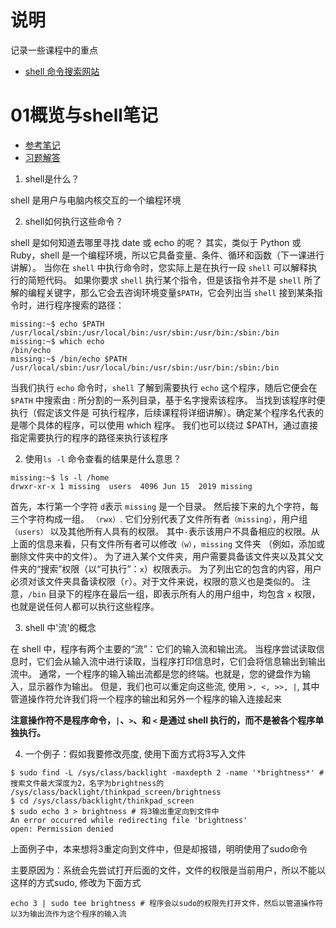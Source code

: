 # 说明

记录一些课程中的重点

- [shell 命令搜索网站](https://wangchujiang.com/linux-command/) 

# 01概览与shell笔记

- [参考笔记](https://missing-semester-cn.github.io/2020/course-shell/) 
- [习题解答](https://missing-semester-cn.github.io/missing-notes-and-solutions/2020/solutions/course-shell-solution/) 

1. shell是什么？

shell 是用户与电脑内核交互的一个编程环境

2. shell如何执行这些命令？

shell 是如何知道去哪里寻找 date 或 echo 的呢？
其实，类似于 Python 或 Ruby，shell 是一个编程环境，所以它具备变量、条件、循环和函数（下一课进行讲解）。
当你在 `shell` 中执行命令时，您实际上是在执行一段 `shell` 可以解释执行的简短代码。
如果你要求 `shell` 执行某个指令，但是该指令并不是 `shell` 所了解的编程关键字，那么它会去咨询环境变量`$PATH`，它会列出当 `shell` 接到某条指令时，进行程序搜索的路径：

```
missing:~$ echo $PATH
/usr/local/sbin:/usr/local/bin:/usr/sbin:/usr/bin:/sbin:/bin
missing:~$ which echo
/bin/echo
missing:~$ /bin/echo $PATH
/usr/local/sbin:/usr/local/bin:/usr/sbin:/usr/bin:/sbin:/bin
```

当我们执行 `echo` 命令时，`shell` 了解到需要执行 `echo` 这个程序，随后它便会在 `$PATH` 中搜索由 : 所分割的一系列目录，基于名字搜索该程序。
当找到该程序时便执行（假定该文件是 可执行程序，后续课程将详细讲解）。确定某个程序名代表的是哪个具体的程序，可以使用 which 程序。
我们也可以绕过 $PATH，通过直接指定需要执行的程序的路径来执行该程序



2. 使用`ls -l` 命令查看的结果是什么意思？

```
missing:~$ ls -l /home
drwxr-xr-x 1 missing  users  4096 Jun 15  2019 missing
```

首先，本行第一个字符 `d`表示 `missing` 是一个目录。
然后接下来的九个字符，每三个字符构成一组。
`（rwx）`. 它们分别代表了文件所有者`（missing）`，用户组`（users）` 以及其他所有人具有的权限。
其中` - `表示该用户不具备相应的权限。从上面的信息来看，只有文件所有者可以修改`（w）`，`missing` 文件夹 （例如，添加或删除文件夹中的文件）。
为了进入某个文件夹，用户需要具备该文件夹以及其父文件夹的“搜索”权限（以“可执行”：`x`）权限表示。
为了列出它的包含的内容，用户必须对该文件夹具备读权限（`r`）。对于文件来说，权限的意义也是类似的。
注意，`/bin` 目录下的程序在最后一组，即表示所有人的用户组中，均包含 `x` 权限，也就是说任何人都可以执行这些程序。

3. shell 中'流'的概念

在 shell 中，程序有两个主要的“流”：它们的输入流和输出流。 
当程序尝试读取信息时，它们会从输入流中进行读取，当程序打印信息时，它们会将信息输出到输出流中。 
通常，一个程序的输入输出流都是您的终端。也就是，您的键盘作为输入，显示器作为输出。 但是，我们也可以重定向这些流, 使用 `>, <, >>, |`,
其中管道操作符允许我们将一个程序的输出和另外一个程序的输入连接起来

**注意操作符不是程序命令，`|`、`>`、和 `<` 是通过 shell 执行的，而不是被各个程序单独执行。** 

4. 一个例子：假如我要修改亮度, 使用下面方式将3写入文件

```
$ sudo find -L /sys/class/backlight -maxdepth 2 -name '*brightness*' # 搜索文件最大深度为2，名字为brightness的
/sys/class/backlight/thinkpad_screen/brightness
$ cd /sys/class/backlight/thinkpad_screen
$ sudo echo 3 > brightness # 将3输出重定向到文件中
An error occurred while redirecting file 'brightness'
open: Permission denied
```

上面例子中，本来想将3重定向到文件中，但是却报错，明明使用了sudo命令

主要原因为：系统会先尝试打开后面的文件，文件的权限是当前用户，所以不能以这样的方式sudo, 修改为下面方式

```
echo 3 | sudo tee brightness # 程序会以sudo的权限先打开文件，然后以管道操作符以3为输出流作为这个程序的输入流
```

